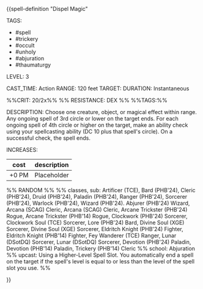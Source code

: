 {{spell-definition "Dispel Magic"

TAGS: 
  - #spell
  - #trickery 
  - #occult 
  - #unholy 
  - #abjuration 
  - #thaumaturgy 

LEVEL: 3

CAST_TIME: Action
RANGE: 120 feet
TARGET: 
DURATION: Instantaneous

%%CRIT: 20/2x%%
%% RESISTANCE: DEX %%
%%TAGS:%%

DESCRIPTION:
Choose one creature, object, or magical effect within range. Any ongoing spell of 3rd circle or lower on the target ends. For each ongoing spell of 4th circle or higher on the target, make an ability check using your spellcasting ability (DC 10 plus that spell's circle). On a successful check, the spell ends.

INCREASES:

| cost | description |
| ---- | ----------- |
| +0 PM     |    Placeholder        |


%% RANDOM
%%
%% classes, sub: Artificer (TCE), Bard (PHB'24), Cleric (PHB'24), Druid (PHB'24), Paladin (PHB'24), Ranger (PHB'24), Sorcerer (PHB'24), Warlock (PHB'24), Wizard (PHB'24). Abjurer (PHB'24) Wizard, Arcana (SCAG) Cleric, Arcana (SCAG) Cleric, Arcane Trickster (PHB'24) Rogue, Arcane Trickster (PHB'14) Rogue, Clockwork (PHB'24) Sorcerer, Clockwork Soul (TCE) Sorcerer, Lore (PHB'24) Bard, Divine Soul (XGE) Sorcerer, Divine Soul (XGE) Sorcerer, Eldritch Knight (PHB'24) Fighter, Eldritch Knight (PHB'14) Fighter, Fey Wanderer (TCE) Ranger, Lunar (DSotDQ) Sorcerer, Lunar (DSotDQ) Sorcerer, Devotion (PHB'24) Paladin, Devotion (PHB'14) Paladin, Trickery (PHB'14) Cleric
%% school: Abjuration
%% upcast: Using a Higher-Level Spell Slot. You automatically end a spell on the target if the spell's level is equal to or less than the level of the spell slot you use.
%%


}}